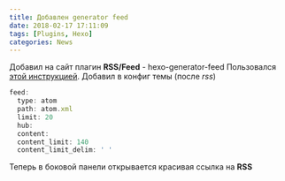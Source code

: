 ```yaml
---
title: Добавлен generator feed
date: 2018-02-17 17:11:09
tags: [Plugins, Hexo]
categories: News
---
```


Добавил на сайт плагин **RSS/Feed** - hexo-generator-feed  <!--more-->
Пользовался [этой инструкцией](https://github.com/hexojs/hexo-generator-feed).
Добавил в конфиг темы (после *rss*)

```js
feed:
  type: atom
  path: atom.xml
  limit: 20
  hub:
  content:
  content_limit: 140
  content_limit_delim: ' '
```
Теперь в боковой панели открывается красивая ссылка на **RSS** 
